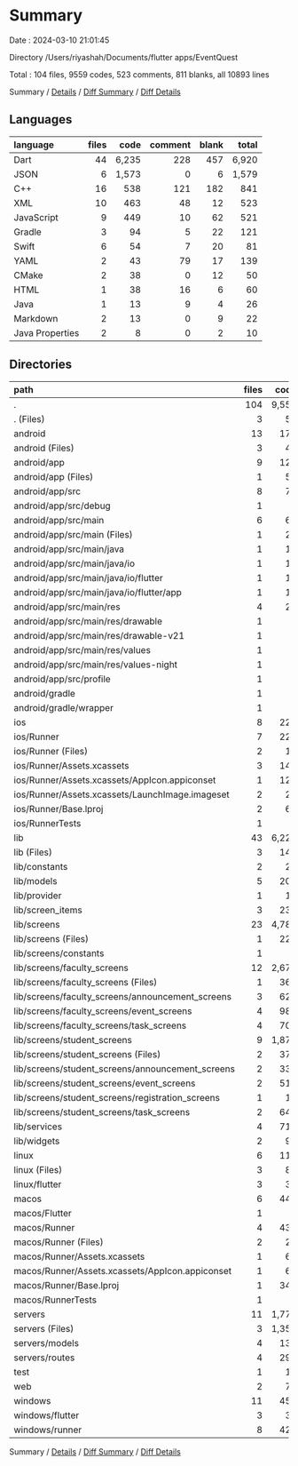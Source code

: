 # Summary

Date : 2024-03-10 21:01:45

Directory /Users/riyashah/Documents/flutter apps/EventQuest

Total : 104 files,  9559 codes, 523 comments, 811 blanks, all 10893 lines

Summary / [Details](details.md) / [Diff Summary](diff.md) / [Diff Details](diff-details.md)

## Languages
| language | files | code | comment | blank | total |
| :--- | ---: | ---: | ---: | ---: | ---: |
| Dart | 44 | 6,235 | 228 | 457 | 6,920 |
| JSON | 6 | 1,573 | 0 | 6 | 1,579 |
| C++ | 16 | 538 | 121 | 182 | 841 |
| XML | 10 | 463 | 48 | 12 | 523 |
| JavaScript | 9 | 449 | 10 | 62 | 521 |
| Gradle | 3 | 94 | 5 | 22 | 121 |
| Swift | 6 | 54 | 7 | 20 | 81 |
| YAML | 2 | 43 | 79 | 17 | 139 |
| CMake | 2 | 38 | 0 | 12 | 50 |
| HTML | 1 | 38 | 16 | 6 | 60 |
| Java | 1 | 13 | 9 | 4 | 26 |
| Markdown | 2 | 13 | 0 | 9 | 22 |
| Java Properties | 2 | 8 | 0 | 2 | 10 |

## Directories
| path | files | code | comment | blank | total |
| :--- | ---: | ---: | ---: | ---: | ---: |
| . | 104 | 9,559 | 523 | 811 | 10,893 |
| . (Files) | 3 | 53 | 79 | 24 | 156 |
| android | 13 | 174 | 60 | 37 | 271 |
| android (Files) | 3 | 46 | 0 | 11 | 57 |
| android/app | 9 | 123 | 60 | 25 | 208 |
| android/app (Files) | 1 | 51 | 5 | 12 | 68 |
| android/app/src | 8 | 72 | 55 | 13 | 140 |
| android/app/src/debug | 1 | 3 | 4 | 1 | 8 |
| android/app/src/main | 6 | 66 | 47 | 11 | 124 |
| android/app/src/main (Files) | 1 | 27 | 6 | 1 | 34 |
| android/app/src/main/java | 1 | 13 | 9 | 4 | 26 |
| android/app/src/main/java/io | 1 | 13 | 9 | 4 | 26 |
| android/app/src/main/java/io/flutter | 1 | 13 | 9 | 4 | 26 |
| android/app/src/main/java/io/flutter/app | 1 | 13 | 9 | 4 | 26 |
| android/app/src/main/res | 4 | 26 | 32 | 6 | 64 |
| android/app/src/main/res/drawable | 1 | 4 | 7 | 2 | 13 |
| android/app/src/main/res/drawable-v21 | 1 | 4 | 7 | 2 | 13 |
| android/app/src/main/res/values | 1 | 9 | 9 | 1 | 19 |
| android/app/src/main/res/values-night | 1 | 9 | 9 | 1 | 19 |
| android/app/src/profile | 1 | 3 | 4 | 1 | 8 |
| android/gradle | 1 | 5 | 0 | 1 | 6 |
| android/gradle/wrapper | 1 | 5 | 0 | 1 | 6 |
| ios | 8 | 229 | 4 | 13 | 246 |
| ios/Runner | 7 | 222 | 2 | 9 | 233 |
| ios/Runner (Files) | 2 | 13 | 0 | 3 | 16 |
| ios/Runner/Assets.xcassets | 3 | 148 | 0 | 4 | 152 |
| ios/Runner/Assets.xcassets/AppIcon.appiconset | 1 | 122 | 0 | 1 | 123 |
| ios/Runner/Assets.xcassets/LaunchImage.imageset | 2 | 26 | 0 | 3 | 29 |
| ios/Runner/Base.lproj | 2 | 61 | 2 | 2 | 65 |
| ios/RunnerTests | 1 | 7 | 2 | 4 | 13 |
| lib | 43 | 6,221 | 218 | 450 | 6,889 |
| lib (Files) | 3 | 149 | 1 | 11 | 161 |
| lib/constants | 2 | 24 | 1 | 4 | 29 |
| lib/models | 5 | 208 | 2 | 38 | 248 |
| lib/provider | 1 | 15 | 0 | 4 | 19 |
| lib/screen_items | 3 | 233 | 9 | 32 | 274 |
| lib/screens | 23 | 4,783 | 184 | 276 | 5,243 |
| lib/screens (Files) | 1 | 227 | 15 | 7 | 249 |
| lib/screens/constants | 1 | 8 | 0 | 2 | 10 |
| lib/screens/faculty_screens | 12 | 2,674 | 86 | 158 | 2,918 |
| lib/screens/faculty_screens (Files) | 1 | 367 | 8 | 15 | 390 |
| lib/screens/faculty_screens/announcement_screens | 3 | 620 | 43 | 41 | 704 |
| lib/screens/faculty_screens/event_screens | 4 | 983 | 6 | 65 | 1,054 |
| lib/screens/faculty_screens/task_screens | 4 | 704 | 29 | 37 | 770 |
| lib/screens/student_screens | 9 | 1,874 | 83 | 109 | 2,066 |
| lib/screens/student_screens (Files) | 2 | 373 | 9 | 19 | 401 |
| lib/screens/student_screens/announcement_screens | 2 | 333 | 41 | 25 | 399 |
| lib/screens/student_screens/event_screens | 2 | 511 | 7 | 32 | 550 |
| lib/screens/student_screens/registration_screens | 1 | 14 | 0 | 3 | 17 |
| lib/screens/student_screens/task_screens | 2 | 643 | 26 | 30 | 699 |
| lib/services | 4 | 715 | 21 | 80 | 816 |
| lib/widgets | 2 | 94 | 0 | 5 | 99 |
| linux | 6 | 117 | 27 | 44 | 188 |
| linux (Files) | 3 | 86 | 18 | 27 | 131 |
| linux/flutter | 3 | 31 | 9 | 17 | 57 |
| macos | 6 | 446 | 5 | 16 | 467 |
| macos/Flutter | 1 | 8 | 3 | 4 | 15 |
| macos/Runner | 4 | 431 | 0 | 8 | 439 |
| macos/Runner (Files) | 2 | 20 | 0 | 6 | 26 |
| macos/Runner/Assets.xcassets | 1 | 68 | 0 | 1 | 69 |
| macos/Runner/Assets.xcassets/AppIcon.appiconset | 1 | 68 | 0 | 1 | 69 |
| macos/Runner/Base.lproj | 1 | 343 | 0 | 1 | 344 |
| macos/RunnerTests | 1 | 7 | 2 | 4 | 13 |
| servers | 11 | 1,774 | 10 | 64 | 1,848 |
| servers (Files) | 3 | 1,350 | 1 | 11 | 1,362 |
| servers/models | 4 | 132 | 0 | 11 | 143 |
| servers/routes | 4 | 292 | 9 | 42 | 343 |
| test | 1 | 14 | 10 | 7 | 31 |
| web | 2 | 73 | 16 | 7 | 96 |
| windows | 11 | 458 | 94 | 149 | 701 |
| windows/flutter | 3 | 30 | 9 | 17 | 56 |
| windows/runner | 8 | 428 | 85 | 132 | 645 |

Summary / [Details](details.md) / [Diff Summary](diff.md) / [Diff Details](diff-details.md)